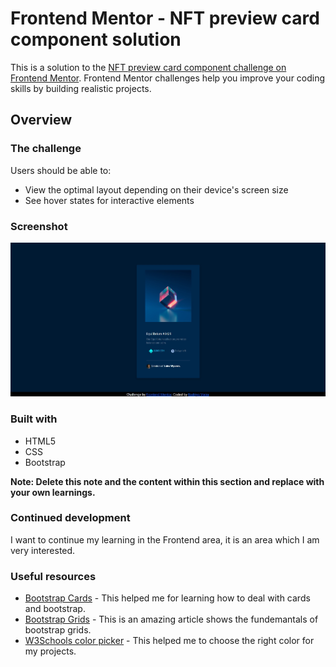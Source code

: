 # Frontend Mentor - NFT preview card component solution

This is a solution to the [NFT preview card component challenge on Frontend Mentor](https://www.frontendmentor.io/challenges/nft-preview-card-component-SbdUL_w0U). Frontend Mentor challenges help you improve your coding skills by building realistic projects. 

## Overview

### The challenge

Users should be able to:

- View the optimal layout depending on their device's screen size
- See hover states for interactive elements

### Screenshot

![](./screenshot.jpg)


### Built with

- HTML5
- CSS
- Bootstrap

**Note: Delete this note and the content within this section and replace with your own learnings.**

### Continued development

I want to continue my learning in the Frontend area, it is an area which I am very interested.

### Useful resources

- [Bootstrap Cards](https://getbootstrap.com/docs/4.0/components/card/) - This helped me for learning how to deal with cards and bootstrap.
- [Bootstrap Grids](https://getbootstrap.com/docs/4.0/layout/grid/) - This is an amazing article shows the fundemantals of bootstrap grids.
- [W3Schools color picker](https://www.w3schools.com/colors/colors_picker.asp) - This helped me to choose the right color for my projects.
